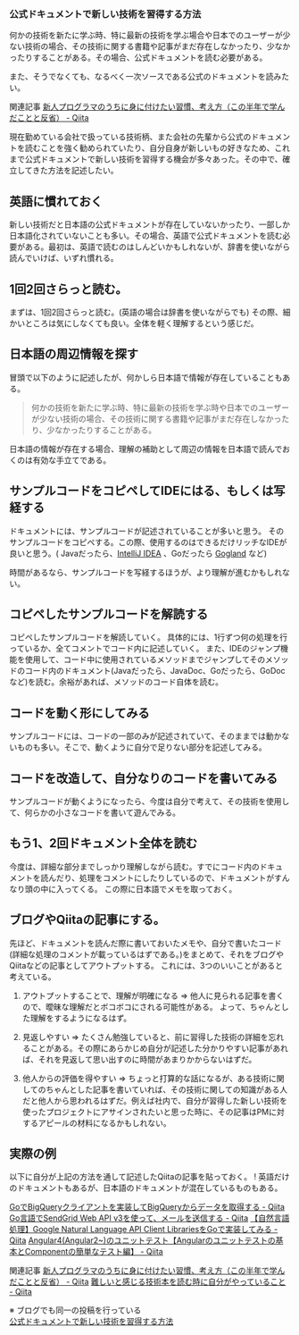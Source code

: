 ### 公式ドキュメントで新しい技術を習得する方法


何かの技術を新たに学ぶ時、特に最新の技術を学ぶ場合や日本でのユーザーが少ない技術の場合、その技術に関する書籍や記事がまだ存在しなかったり、少なかったりすることがある。その場合、公式ドキュメントを読む必要がある。

また、そうでなくても、なるべく一次ソースである公式のドキュメントを読みたい。

関連記事
[新人プログラマのうちに身に付けたい習慣、考え方（この半年で学んだことと反省） - Qiita](http://qiita.com/Sekky0905/items/095b45c46a80e933509c)

現在勤めている会社で扱っている技術柄、また会社の先輩から公式のドキュメントを読むことを強く勧められていたり、自分自身が新しいもの好きなため、これまで公式ドキュメントで新しい技術を習得する機会が多々あった。その中で、確立してきた方法を記述したい。

## 英語に慣れておく
新しい技術だと日本語の公式ドキュメントが存在していないかったり、一部しか日本語化されていないことも多い。その場合、英語で公式ドキュメントを読む必要がある。最初は、英語で読むのはしんどいかもしれないが、辞書を使いながら読んでいけば、いずれ慣れる。

## 1回2回さらっと読む。
まずは、1回2回さらっと読む。(英語の場合は辞書を使いながらでも)
その際、細かいところは気にしなくても良い。全体を軽く理解するという感じだ。

## 日本語の周辺情報を探す
冒頭で以下のように記述したが、何かしら日本語で情報が存在していることもある。

>  何かの技術を新たに学ぶ時、特に最新の技術を学ぶ時や日本でのユーザーが少ない技術の場合、その技術に関する書籍や記事がまだ存在しなかったり、少なかったりすることがある。

日本語の情報が存在する場合、理解の補助として周辺の情報を日本語で読んでおくのは有効な手立てである。

## サンプルコードをコピペしてIDEにはる、もしくは写経する
ドキュメントには、サンプルコードが記述されていることが多いと思う。
そのサンプルコードをコピペする。この際、使用するのはできるだけリッチなIDEが良いと思う。( Javaだったら、[IntelliJ IDEA](https://www.jetbrains.com/idea/) 、Goだったら [Gogland](https://www.jetbrains.com/go/) など)

時間があるなら、サンプルコードを写経するほうが、より理解が進むかもしれない。

## コピペしたサンプルコードを解読する
コピペしたサンプルコードを解読していく。
具体的には、1行ずつ何の処理を行っているか、全てコメントでコード内に記述していく。
また、IDEのジャンプ機能を使用して、コード中に使用されているメソッドまでジャンプしてそのメソッドのコード内のドキュメント(Javaだったら、JavaDoc、Goだったら、GoDocなど)を読む。余裕があれば、メソッドのコード自体を読む。

## コードを動く形にしてみる
サンプルコードには、コードの一部のみが記述されていて、そのままでは動かないものも多い。そこで、動くように自分で足りない部分を記述してみる。

## コードを改造して、自分なりのコードを書いてみる
サンプルコードが動くようになったら、今度は自分で考えて、その技術を使用して、何らかの小さなコードを書いて遊んでみる。

## もう1、2回ドキュメント全体を読む
今度は、詳細な部分までしっかり理解しながら読む。すでにコード内のドキュメントを読んだり、処理をコメントにしたりしているので、ドキュメントがすんなり頭の中に入ってくる。
この際に日本語でメモを取っておく。

## ブログやQiitaの記事にする。
先ほど、ドキュメントを読んだ際に書いておいたメモや、自分で書いたコード(詳細な処理のコメントが載っているはずである。)をまとめて、それをブログやQiitaなどの記事としてアウトプットする。
これには、3つのいいことがあると考えている。

1. アウトプットすることで、理解が明確になる
=> 他人に見られる記事を書くので、曖昧な理解だとボコボコにされる可能性がある。
よって、ちゃんとした理解をするようになるはず。

2. 見返しやすい
=> たくさん勉強していると、前に習得した技術の詳細を忘れることがある。その際にあらかじめ自分が記述した分かりやすい記事があれば、それを見返して思い出すのに時間があまりかからないはずだ。

3. 他人からの評価を得やすい
=> ちょっと打算的な話になるが、ある技術に関してのちゃんとした記事を書いていれば、その技術に関しての知識がある人だと他人から思われるはずだ。例えば社内で、自分が習得した新しい技術を使ったプロジェクトにアサインされたいと思った時に、その記事はPMに対するアピールの材料になるかもしれない。

## 実際の例
以下に自分が上記の方法を通して記述したQiitaの記事を貼っておく。
! 英語だけのドキュメントもあるが、日本語のドキュメントが混在しているものもある。

[GoでBigQueryクライアントを実装してBigQueryからデータを取得する - Qiita](http://qiita.com/Sekky0905/items/fd6ff9113d301aaa9e1d)
[Go言語でSendGrid Web API v3を使って、メールを送信する - Qiita](http://qiita.com/Sekky0905/items/7f7285d0a2b3e5f21e57)
[【自然言語処理】Google Natural Language API Client LibrariesをGoで実装してみる - Qiita](http://qiita.com/Sekky0905/items/0a07ac74518b26816e04)
[Angular4(Angular2~)のユニットテスト【Angularのユニットテストの基本とComponentの簡単なテスト編】 - Qiita](http://qiita.com/Sekky0905/items/13e71fce4f0a3cffbc09)


関連記事
[新人プログラマのうちに身に付けたい習慣、考え方（この半年で学んだことと反省） - Qiita](http://qiita.com/Sekky0905/items/095b45c46a80e933509c)
[難しいと感じる技術本を読む時に自分がやっていること - Qiita](http://qiita.com/Sekky0905/items/9db448b31aeee9863917)

※ ブログでも同一の投稿を行っている<br>
[公式ドキュメントで新しい技術を習得する方法](http://www.sekky0905.com/entry/2017/06/13/%E5%85%AC%E5%BC%8F%E3%83%89%E3%82%AD%E3%83%A5%E3%83%A1%E3%83%B3%E3%83%88%E3%81%A7%E6%96%B0%E3%81%97%E3%81%84%E6%8A%80%E8%A1%93%E3%82%92%E7%BF%92%E5%BE%97%E3%81%99%E3%82%8B%E6%96%B9%E6%B3%95)
